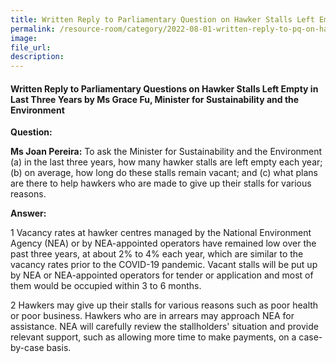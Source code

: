 ```yaml
---  
title: Written Reply to Parliamentary Question on Hawker Stalls Left Empty in Last Three Years by Ms Grace Fu, Minister for Sustainability and the Environment  
permalink: /resource-room/category/2022-08-01-written-reply-to-pq-on-hawker-stalls-left-empty-in-last-three-years/
image:  
file_url:  
description:  
---  
```


#### Written Reply to Parliamentary Questions on Hawker Stalls Left Empty in Last Three Years by Ms Grace Fu, Minister for Sustainability and the Environment

**Question:**

**Ms Joan Pereira:** To ask the Minister for Sustainability and the Environment (a) in the last three years, how many hawker stalls are left empty each year; (b) on average, how long do these stalls remain vacant; and (c) what plans are there to help hawkers who are made to give up their stalls for various reasons.

**Answer:**

1 Vacancy rates at hawker centres managed by the National Environment Agency (NEA) or by NEA-appointed operators have remained low over the past three years, at about 2% to 4% each year, which are similar to the vacancy rates prior to the COVID-19 pandemic. Vacant stalls will be put up by NEA or NEA-appointed operators for tender or application and most of them would be occupied within 3 to 6 months.

2 Hawkers may give up their stalls for various reasons such as poor health or poor business. Hawkers who are in arrears may approach NEA for assistance. NEA will carefully review the stallholders&#39; situation and provide relevant support, such as allowing more time to make payments, on a case-by-case basis.

